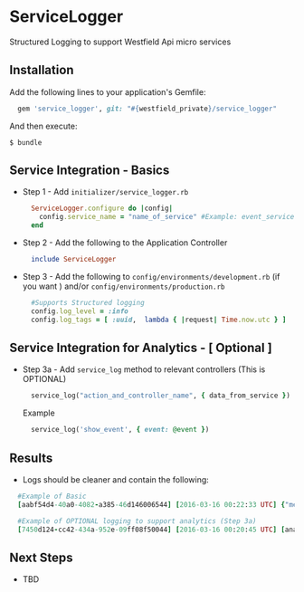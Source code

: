 # ServiceLogger

Structured Logging to support Westfield Api micro services

## Installation

Add the following lines to your application's Gemfile:

```ruby
  gem 'service_logger', git: "#{westfield_private}/service_logger"
```

And then execute:

    $ bundle

## Service Integration - Basics

  - Step 1 - Add `initializer/service_logger.rb`
    ```ruby
      ServiceLogger.configure do |config|
        config.service_name = "name_of_service" #Example: event_service
      end
    ```

  - Step 2 - Add the following to the Application Controller
    ```ruby
      include ServiceLogger
    ```

  - Step 3 - Add the following to `config/environments/development.rb` (if you want ) and/or `config/environments/production.rb`

    ```ruby
      #Supports Structured logging
      config.log_level = :info
      config.log_tags = [ :uuid,  lambda { |request| Time.now.utc } ]
    ```

## Service Integration for Analytics - [ Optional ]

  - Step 3a - Add `service_log` method to relevant controllers (This is OPTIONAL)

    ```ruby
      service_log("action_and_controller_name", { data_from_service })
      ```

    Example
    ```ruby
      service_log('show_event', { event: @event })
      ```

## Results

- Logs should be cleaner and contain the following:

```ruby
  #Example of Basic
  [aabf54d4-40a0-4082-a385-46d146006544] [2016-03-16 00:22:33 UTC] {"method":"GET","path":"/events","format":"json","controller":"api/v1/events","action":"index","status":200,"duration":80.08,"view":43.54,"db":12.6,"service_name":"event_service","environment":"development"}
```

```ruby
  #Example of OPTIONAL logging to support analytics (Step 3a)
  [7450d124-cc42-434a-952e-09ff08f50044] [2016-03-16 00:20:45 UTC] [analytics] {"service_name":"event_service","environment":"development","event":"index_of_events","event_details":{"events_count":10}}
```

## Next Steps

 - TBD
